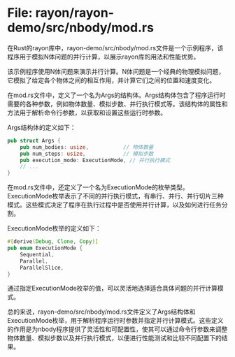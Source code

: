 # File: rayon/rayon-demo/src/nbody/mod.rs

在Rust的rayon库中，rayon-demo/src/nbody/mod.rs文件是一个示例程序，该程序用于模拟N体问题的并行计算，以展示rayon库的用法和性能优势。

该示例程序使用N体问题来演示并行计算。N体问题是一个经典的物理模拟问题，它模拟了给定各个物体之间的相互作用，并计算它们之间的位置和速度变化。

在mod.rs文件中，定义了一个名为Args的结构体。Args结构体包含了程序运行时需要的各种参数，例如物体数量、模拟步数、并行执行模式等。该结构体的属性和方法用于解析命令行参数，以获取和设置这些运行时参数。

Args结构体的定义如下：

```rust
pub struct Args {
    pub num_bodies: usize,           // 物体数量
    pub num_steps: usize,            // 模拟步数
    pub execution_mode: ExecutionMode, // 并行执行模式
    // ...
}
```

在mod.rs文件中，还定义了一个名为ExecutionMode的枚举类型。ExecutionMode枚举表示了不同的并行执行模式，有串行、并行、并行切片三种模式。这些模式决定了程序在执行过程中是否使用并行计算，以及如何进行任务分割。

ExecutionMode枚举的定义如下：

```rust
#[derive(Debug, Clone, Copy)]
pub enum ExecutionMode {
    Sequential,
    Parallel,
    ParallelSlice,
}
```

通过指定ExecutionMode枚举的值，可以灵活地选择适合具体问题的并行计算模式。

总的来说，rayon-demo/src/nbody/mod.rs文件定义了Args结构体和ExecutionMode枚举，用于解析程序运行时参数并指定并行计算模式。这些定义的作用是为nbody程序提供了灵活性和可配置性，使其可以通过命令行参数来调整物体数量、模拟步数以及并行执行模式，以便进行性能测试和比较不同配置下的结果。

